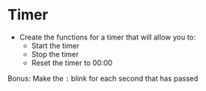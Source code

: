 # Timer

- Create the functions for a timer that will allow you to:
    - Start the timer
    - Stop the timer
    - Reset the timer to 00:00

Bonus: Make the `:` blink for each second that has passed